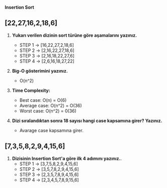 **Insertion Sort**

## [22,27,16,2,18,6]
1. **Yukarı verilen dizinin sort türüne göre aşamalarını yazınız.**
   - STEP 1 -> [16,22,27,2,18,6]
   - STEP 2 -> [2,16,22,27,18,6]
   - STEP 3 -> [2,16,18,22,27,6]
   - STEP 4 -> [2,6,16,18,27,22]

2. **Big-O gösterimini yazınız.**
    - O(n^2)

3. **Time Complexity:**
   - Best case: O(n) = O(6)
   - Average case: O(n^2) = O(36)
   - Worst case: O(n^2) = 0(36)
  
4. **Dizi sıralandıktan sonra 18 sayısı hangi case kapsamına girer? Yazınız.**
    - Avarage case kapsamına girer.

## [7,3,5,8,2,9,4,15,6]
1. **Dizisinin Insertion Sort'a göre ilk 4 adımını yazınız.**.
   - STEP 1 -> [3,7,5,8,2,9,4,15,6]
   - STEP 2 -> [3,5,7,8,2,9,4,15,6]
   - STEP 3 -> [2,3,5,7,8,9,4,15,6]
   - STEP 4 -> [2,3,4,5,7,8,9,15,6]
